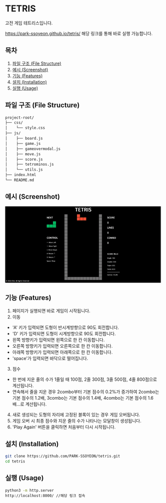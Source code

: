 # TETRIS

고전 게임 테트리스입니다.

https://park-ssoyeon.github.io/tetris/
해당 링크를 통해 바로 실행 가능합니다.

## 목차

1. [파일 구조 (File Structure)](#파일-구조-file-structure)
2. [예시 (Screenshot)](#예시-screenshot)
3. [기능 (Features)](#기능-features)
4. [설치 (Installation)](#설치-installation)
5. [실행 (Usage)](#실행-usage)

## 파일 구조 (File Structure)
```bash
project-root/
├── css/
│    └── style.css
├── js/
│    ├── board.js
│    ├── game.js
│    ├── gameovermodal.js
│    ├── move.js
│    ├── score.js
│    ├── tetrominos.js
│    └── utils.js
├── index.html
└── README.md
```

## 예시 (Screenshot)

<img src="img/tetris_screenshot3.gif" width="1080" height=auto/>

## 기능 (Features)
1. 페이지가 실행되면 바로 게임이 시작됩니다.
2. 이동
  - 'A' 키가 입력되면 도형이 반시계방향으로 90도 회전합니다.
  - 'D' 키가 입력되면 도형이 시계방향으로 90도 회전합니다.
  - 왼쪽 방향키가 입력되면 왼쪽으로 한 칸 이동합니다.
  - 오른쪽 방향키가 입력되면 오른쪽으로 한 칸 이동합니다.
  - 아래쪽 방향키가 입력되면 아래쪽으로 한 칸 이동합니다.
  - 'space'가 입력되면 바닥으로 떨어집니다.
3. 점수
  - 한 번에 지운 줄의 수가 1줄일 때 100점, 2줄 300점, 3줄 500점, 4줄 800점으로 계산됩니다.
  - 연속해서 줄을 지운 경우 2combo부터 기본 점수의 0.2%가 증가하여 2combo는 기본 점수의 1.2배, 3combo는 기본 점수의 1.4배, 4combo는 기본 점수의 1.6배...로 계산됩니다.
4. 새로 생성되는 도형의 자리에 고정된 블록이 있는 경우 게임 오버됩니다.
5. 게임 오버 시 최종 점수와 지운 줄의 수가 나타나는 모달창이 생성됩니다.
6. 'Play Again' 버튼을 클릭하면 처음부터 다시 시작됩니다.

## 설치 (Installation)
```bash
git clone https://github.com/PARK-SSOYEON/tetris.git
cd tetris
```

## 실행 (Usage)
```bash
python3 -m http.server
http://localhost:8000/ //해당 링크 접속
```
